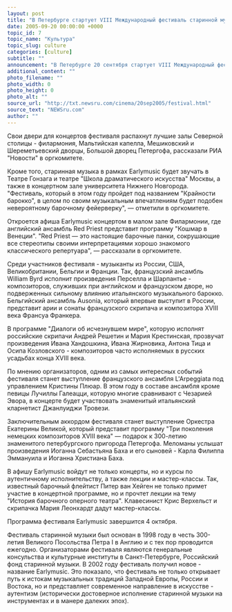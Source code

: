```yaml
---
layout: post
title: "В Петербурге стартует VIII Международный фестиваль старинной музыки – Earlymusic"
date: 2005-09-20 00:00:00 +0000
topic_id: 7
topic_name: "Культура"
topic_slug: culture
categories: [culture]
subtitle: ""
announcement: "В Петербурге 20 сентября стартует VIII Международный фестиваль старинной музыки - Earlymusic."
additional_content: ""
photo_filename: ""
photo_width: 0
photo_height: 0
photo_alt: ""
source_url: "http://txt.newsru.com/cinema/20sep2005/festival.html"
source_text: "NEWSru.com"
author: ""
---
```

Свои двери для концертов фестиваля распахнут лучшие залы Северной столицы - филармония, Мальтийская капелла, Мешиковский и Шереметьевский дворцы, Большой дворец Петергофа, рассказали РИА "Новости" в оргкомитете.

Кроме того, старинная музыка в рамках Earlymusic будет звучать в Театре Гонзага и театре "Школа драматического искусства" Москвы, а также в концертном зале университета Нижнего Новгорода. "Фестиваль, который в этом году пройдет под названием "Крайности барокко", в целом по своим музыкальным впечатлениям будет подобен невероятному барочному фейерверку", &mdash; отметили в оргкомитете.

Откроется афиша Earlymusic концертом в малом зале Филармонии, где английский ансамбль Red Priest представит программу "Кошмар в Венеции". "Red Priest &mdash; это настоящие барочные панки, сокрушающие все стереотипы своими интерпретациями хорошо знакомого классического репертуара", &mdash; рассказали в оргкомитете.

Среди участников фестиваля - музыканты из России, США, Великобритании, Бельгии и Франции. Так, французский ансамбль William Byrd исполнит произведения Перселла и Шарпантье - композиторов, служивших при английском и французском дворе, но подверженных сильному влиянию итальянского музыкального барокко. Бельгийский ансамбль Ausonia, который впервые выступит в России, представит арии и сонаты французского скрипача и композитора XVIII века Франсуа Франкера.

В программе "Диалоги об исчезнувшем мире", которую исполнят российские скрипачи Андрей Решетин и Мария Крестинская, прозвучат произведения Ивана Хандошкина, Ивана Жирновика, Антона Тица и Осипа Козловского - композиторов часто исполняемых в русских усадьбах конца XVIII века.

По мнению организаторов, одним из самых интересных событий фестиваля станет выступление французского ансамбля L'Arpeggiata под управлением Кристины Плюар. В этом году в составе ансамбля кроме певицы Лучиллы Галеацци, которую многие сравнивают с Чезарией Эвора, в концерте будет участвовать знаменитый итальянский кларнетист Джанлуиджи Тровези.

Заключительным аккордом фестиваля станет выступление Оркестра Екатерины Великой, который представит программу "Три поколения немецких композиторов XVIII века" &mdash; подарок к 300-летию знаменитого петербургского пригорода Петергофа. Меломаны услышат произведения Иоганна Себастьяна Баха и его сыновей - Карла Филиппа Эммануила и Иоганна Христиана Баха.

В афишу Earlymusic войдут не только концерты, но и курсы по аутентичному исполнительству, а также лекции и мастер-классы. Так, известный барочный флейтист Питер ван Хейген не только примет участие в концертной программе, но и прочтет лекции на тему "История барочного оперного театра". Клавесинист Крис Верхельст и скрипачка Мария Леонхардт дадут мастер-классы.

Программа фестиваля Earlymusic завершится 4 октября.

Фестиваль старинной музыки был основан в 1998 году в честь 300-летия Великого Посольства Петра I в Англию и с тех пор проводится ежегодно. Организаторами фестиваля являются генеральные консульства и культурные институты в Санкт-Петербурге, Российский фонд старинной музыки. В 2002 году фестиваль получил новое - название Earlymusic. Это показало, что фестиваль не только открывает путь к истокам музыкальных традиций Западной Европы, России и Востока, но и представляет современное направление в искусстве - аутентизм (исторически достоверное исполнение старинной музыки на инструментах и в манере далеких эпох).
